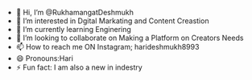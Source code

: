 - 👋 Hi, I’m @RukhamangatDeshmukh
- 👀 I’m interested in Dgital Markating and Content Creastion
- 🌱 I’m currently learning Enginering 
- 💞️ I’m looking to collaborate on Making a Platform on Creators Needs 
- 📫 How to reach me ON Instagram; harideshmukh8993
- 😄 Pronouns:Hari
- ⚡ Fun fact: I am also a new in indestry

<!---
RukhamangatDeshmukh/RukhamangatDeshmukh is a ✨ special ✨ repository because its `README.md` (this file) appears on your GitHub profile.
You can click the Preview link to take a look at your changes.
--->
